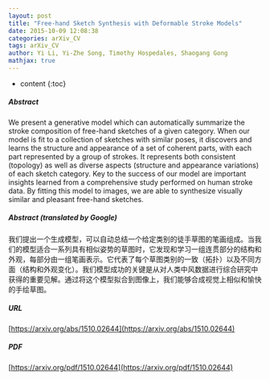 ```yaml
---
layout: post
title: "Free-hand Sketch Synthesis with Deformable Stroke Models"
date: 2015-10-09 12:08:38
categories: arXiv_CV
tags: arXiv_CV
author: Yi Li, Yi-Zhe Song, Timothy Hospedales, Shaogang Gong
mathjax: true
---
```


* content
{:toc}

##### Abstract
We present a generative model which can automatically summarize the stroke composition of free-hand sketches of a given category. When our model is fit to a collection of sketches with similar poses, it discovers and learns the structure and appearance of a set of coherent parts, with each part represented by a group of strokes. It represents both consistent (topology) as well as diverse aspects (structure and appearance variations) of each sketch category. Key to the success of our model are important insights learned from a comprehensive study performed on human stroke data. By fitting this model to images, we are able to synthesize visually similar and pleasant free-hand sketches.

##### Abstract (translated by Google)
我们提出一个生成模型，可以自动总结一个给定类别的徒手草图的笔画组成。当我们的模型适合一系列具有相似姿势的草图时，它发现和学习一组连贯部分的结构和外观，每部分由一组笔画表示。它代表了每个草图类别的一致（拓扑）以及不同方面（结构和外观变化）。我们模型成功的关键是从对人类中风数据进行综合研究中获得的重要见解。通过将这个模型拟合到图像上，我们能够合成视觉上相似和愉快的手绘草图。

##### URL
[https://arxiv.org/abs/1510.02644](https://arxiv.org/abs/1510.02644)

##### PDF
[https://arxiv.org/pdf/1510.02644](https://arxiv.org/pdf/1510.02644)

